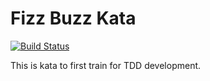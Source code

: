 # Fizz Buzz Kata
[![Build Status](https://travis-ci.org/kouros51/fizzbuzz.svg?branch=master)](https://travis-ci.org/kouros51/fizzbuzz)

This is kata to first train for TDD development.